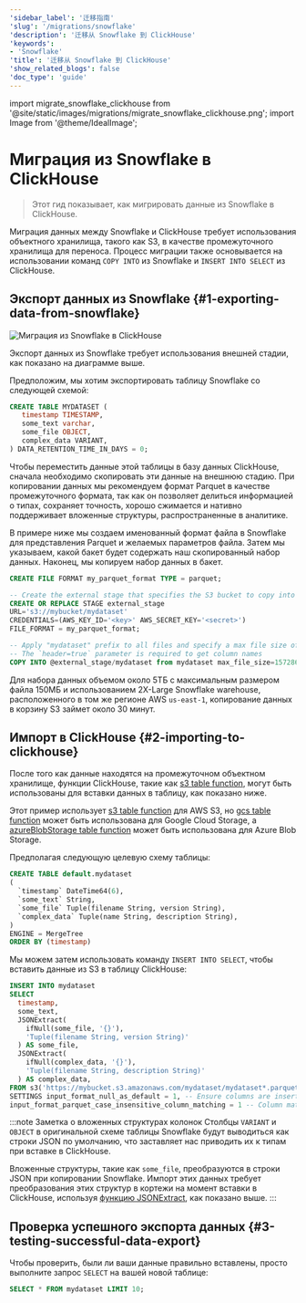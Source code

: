```yaml
---
'sidebar_label': '迁移指南'
'slug': '/migrations/snowflake'
'description': '迁移从 Snowflake 到 ClickHouse'
'keywords':
- 'Snowflake'
'title': '迁移从 Snowflake 到 ClickHouse'
'show_related_blogs': false
'doc_type': 'guide'
---
```


import migrate_snowflake_clickhouse from '@site/static/images/migrations/migrate_snowflake_clickhouse.png';
import Image from '@theme/IdealImage';


# Миграция из Snowflake в ClickHouse

> Этот гид показывает, как мигрировать данные из Snowflake в ClickHouse.

Миграция данных между Snowflake и ClickHouse требует использования объектного хранилища, такого как S3, в качестве промежуточного хранилища для переноса. Процесс миграции также основывается на использовании команд `COPY INTO` из Snowflake и `INSERT INTO SELECT` из ClickHouse.

<VerticalStepper headerLevel="h2">

## Экспорт данных из Snowflake {#1-exporting-data-from-snowflake}

<Image img={migrate_snowflake_clickhouse} size="md" alt="Миграция из Snowflake в ClickHouse"/>

Экспорт данных из Snowflake требует использования внешней стадии, как показано на диаграмме выше.

Предположим, мы хотим экспортировать таблицу Snowflake со следующей схемой:

```sql
CREATE TABLE MYDATASET (
   timestamp TIMESTAMP,
   some_text varchar,
   some_file OBJECT,
   complex_data VARIANT,
) DATA_RETENTION_TIME_IN_DAYS = 0;
```

Чтобы переместить данные этой таблицы в базу данных ClickHouse, сначала необходимо скопировать эти данные на внешнюю стадию. При копировании данных мы рекомендуем формат Parquet в качестве промежуточного формата, так как он позволяет делиться информацией о типах, сохраняет точность, хорошо сжимается и нативно поддерживает вложенные структуры, распространенные в аналитике.

В примере ниже мы создаем именованный формат файла в Snowflake для представления Parquet и желаемых параметров файла. Затем мы указываем, какой бакет будет содержать наш скопированный набор данных. Наконец, мы копируем набор данных в бакет.

```sql
CREATE FILE FORMAT my_parquet_format TYPE = parquet;

-- Create the external stage that specifies the S3 bucket to copy into
CREATE OR REPLACE STAGE external_stage
URL='s3://mybucket/mydataset'
CREDENTIALS=(AWS_KEY_ID='<key>' AWS_SECRET_KEY='<secret>')
FILE_FORMAT = my_parquet_format;

-- Apply "mydataset" prefix to all files and specify a max file size of 150mb
-- The `header=true` parameter is required to get column names
COPY INTO @external_stage/mydataset from mydataset max_file_size=157286400 header=true;
```

Для набора данных объемом около 5ТБ с максимальным размером файла 150МБ и использованием 2X-Large Snowflake warehouse, расположенного в том же регионе AWS `us-east-1`, копирование данных в корзину S3 займет около 30 минут.

## Импорт в ClickHouse {#2-importing-to-clickhouse}

После того как данные находятся на промежуточном объектном хранилище, функции ClickHouse, такие как [s3 table function](/sql-reference/table-functions/s3), могут быть использованы для вставки данных в таблицу, как показано ниже.

Этот пример использует [s3 table function](/sql-reference/table-functions/s3) для AWS S3, но [gcs table function](/sql-reference/table-functions/gcs) может быть использована для Google Cloud Storage, а [azureBlobStorage table function](/sql-reference/table-functions/azureBlobStorage) может быть использована для Azure Blob Storage.

Предполагая следующую целевую схему таблицы:

```sql
CREATE TABLE default.mydataset
(
  `timestamp` DateTime64(6),
  `some_text` String,
  `some_file` Tuple(filename String, version String),
  `complex_data` Tuple(name String, description String),
)
ENGINE = MergeTree
ORDER BY (timestamp)
```

Мы можем затем использовать команду `INSERT INTO SELECT`, чтобы вставить данные из S3 в таблицу ClickHouse:

```sql
INSERT INTO mydataset
SELECT
  timestamp,
  some_text,
  JSONExtract(
    ifNull(some_file, '{}'),
    'Tuple(filename String, version String)'
  ) AS some_file,
  JSONExtract(
    ifNull(complex_data, '{}'),
    'Tuple(filename String, description String)'
  ) AS complex_data,
FROM s3('https://mybucket.s3.amazonaws.com/mydataset/mydataset*.parquet')
SETTINGS input_format_null_as_default = 1, -- Ensure columns are inserted as default if values are null
input_format_parquet_case_insensitive_column_matching = 1 -- Column matching between source data and target table should be case insensitive
```

:::note Заметка о вложенных структурах колонок
Столбцы `VARIANT` и `OBJECT` в оригинальной схеме таблицы Snowflake будут выводиться как строки JSON по умолчанию, что заставляет нас приводить их к типам при вставке в ClickHouse.

Вложенные структуры, такие как `some_file`, преобразуются в строки JSON при копировании Snowflake. Импорт этих данных требует преобразования этих структур в кортежи на момент вставки в ClickHouse, используя [функцию JSONExtract](/sql-reference/functions/json-functions#JSONExtract), как показано выше.
:::

## Проверка успешного экспорта данных {#3-testing-successful-data-export}

Чтобы проверить, были ли ваши данные правильно вставлены, просто выполните запрос `SELECT` на вашей новой таблице:

```sql
SELECT * FROM mydataset LIMIT 10;
```

</VerticalStepper>
